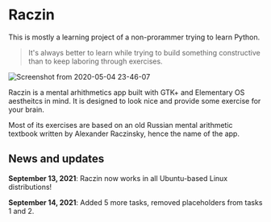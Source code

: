 # Raczin

This is mostly a learning project of a non-prorammer trying to learn Python. 
> It's always better to learn while trying to build something constructive than to keep laboring through exercises. 

![Screenshot from 2020-05-04 23-46-07](https://user-images.githubusercontent.com/18544958/81012219-dc774f80-8e61-11ea-865f-6181a3b22f21.png)

Raczin is a mental arhithmetics app built with GTK+ and Elementary OS aestheitcs in mind. It is designed to look nice and provide some exercise for your brain. 

Most of its exercises are based on an old Russian mental arithmetic textbook written by Alexander Raczinsky, hence the name of the app.  

## News and updates

**September 13, 2021**: Raczin now works in all Ubuntu-based Linux distributions!

**September 14, 2021**: Added 5 more tasks, removed placeholders from tasks 1 and 2.
